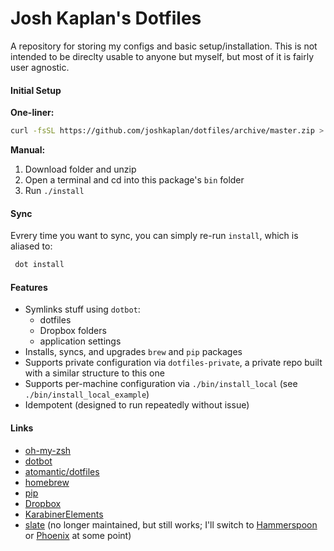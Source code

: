 # Josh Kaplan's Dotfiles

A repository for storing my configs and basic setup/installation. This is not intended to be direclty usable to anyone but myself, but most of it is fairly user agnostic.

#### Initial Setup

__One-liner:__
```bash
curl -fsSL https://github.com/joshkaplan/dotfiles/archive/master.zip > ./dotfiles.zip && unzip ./dotfiles.zip && rm ./dotfiles.zip && ./dotfiles-master/bin/install 
```

__Manual:__
1. Download folder and unzip
2. Open a terminal and cd into this package's `bin` folder
3. Run `./install`

#### Sync

Evrery time you want to sync, you can simply re-run `install`, which is aliased to:
```bash
 dot install
```

#### Features

* Symlinks stuff using `dotbot`:
	* dotfiles
	* Dropbox folders
	* application settings
* Installs, syncs, and upgrades `brew` and `pip` packages
* Supports private configuration via `dotfiles-private`, a private repo built with a similar structure to this one
* Supports per-machine configuration via `./bin/install_local` (see `./bin/install_local_example`)
* Idempotent (designed to run repeatedly without issue)

#### Links

* [oh-my-zsh](https://github.com/robbyrussell/oh-my-zsh)
* [dotbot](https://github.com/anishathalye/dotbot/)
* [atomantic/dotfiles](https://github.com/atomantic/dotfiles)
* [homebrew](https://brew.sh/)
* [pip](https://pypi.org/project/pip/)
* [Dropbox](https://db.tt/x739XBiN)
* [KarabinerElements](https://github.com/tekezo/Karabiner-Elements)
* [slate](https://github.com/mattr-/slate) (no longer maintained, but still works; I'll switch to [Hammerspoon](https://github.com/Hammerspoon/hammerspoon) or [Phoenix](https://github.com/kasper/phoenix) at some point)
